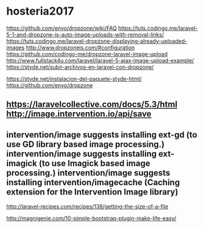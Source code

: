 # hosteria2017

https://github.com/enyo/dropzone/wiki/FAQ
https://tuts.codingo.me/laravel-5-1-and-dropzone-js-auto-image-uploads-with-removal-links/
https://tuts.codingo.me/laravel-dropzone-displaying-already-uploaded-images
http://www.dropzonejs.com/#configuration
https://github.com/codingo-me/dropzone-laravel-image-upload
http://www.fullstack4u.com/laravel/laravel-5-ajax-image-upload-example/
https://styde.net/subir-archivos-en-laravel-con-dropzone/

https://styde.net/instalacion-del-paquete-styde-html/
https://github.com/enyo/dropzone


https://laravelcollective.com/docs/5.3/html
http://image.intervention.io/api/save
--------
intervention/image suggests installing ext-gd (to use GD library based image processing.)
intervention/image suggests installing ext-imagick (to use Imagick based image processing.)
intervention/image suggests installing intervention/imagecache (Caching extension for the Intervention Image library)
--------

http://laravel-recipes.com/recipes/138/getting-the-size-of-a-file


http://magnigenie.com/10-simple-bootstrap-plugin-make-life-easy/
